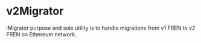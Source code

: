 # v2Migrator

iMigrator purpose and sole utility is to handle migrations from v1 FREN to v2 FREN on Ethereum network. 

